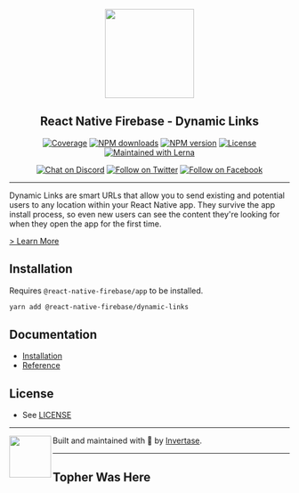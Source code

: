 <p align="center">
  <a href="https://rnfirebase.io">
    <img width="160px" src="https://i.imgur.com/JIyBtKW.png"><br/>
  </a>
  <h2 align="center">React Native Firebase - Dynamic Links</h2>
</p>

<p align="center">
  <a href="https://api.rnfirebase.io/coverage/dynamic-links/detail"><img src="https://api.rnfirebase.io/coverage/dynamic-links/badge?style=flat-square" alt="Coverage"></a>
  <a href="https://www.npmjs.com/package/@react-native-firebase/dynamic-links"><img src="https://img.shields.io/npm/dm/@react-native-firebase/dynamic-links.svg?style=flat-square" alt="NPM downloads"></a>
  <a href="https://www.npmjs.com/package/@react-native-firebase/dynamic-links"><img src="https://img.shields.io/npm/v/@react-native-firebase/dynamic-links.svg?style=flat-square" alt="NPM version"></a>
  <a href="/LICENSE"><img src="https://img.shields.io/npm/l/react-native-firebase.svg?style=flat-square" alt="License"></a>
  <a href="https://lerna.js.org/"><img src="https://img.shields.io/badge/maintained%20with-lerna-cc00ff.svg?style=flat-square" alt="Maintained with Lerna"></a>
</p>

<p align="center">
  <a href="https://invertase.link/discord"><img src="https://img.shields.io/discord/295953187817521152.svg?style=flat-square&colorA=7289da&label=Chat%20on%20Discord" alt="Chat on Discord"></a>
  <a href="https://twitter.com/rnfirebase"><img src="https://img.shields.io/twitter/follow/rnfirebase.svg?style=flat-square&colorA=1da1f2&colorB=&label=Follow%20on%20Twitter" alt="Follow on Twitter"></a>
  <a href="https://www.facebook.com/groups/rnfirebase"><img src="https://img.shields.io/badge/Follow%20on%20Facebook-4172B8?logo=facebook&style=flat-square&logoColor=fff" alt="Follow on Facebook"></a>
</p>

---

Dynamic Links are smart URLs that allow you to send existing and potential users to any location within your React Native app. They survive the app install process, so even new users can see the content they're looking for when they open the app for the first time.

[> Learn More](https://firebase.google.com/products/dynamic-links/)

## Installation

Requires `@react-native-firebase/app` to be installed.

```bash
yarn add @react-native-firebase/dynamic-links
```

## Documentation

- [Installation](https://rnfirebase.io/dynamic-links/usage)
- [Reference](https://rnfirebase.io/reference/dynamic-links)

## License

- See [LICENSE](/LICENSE)

---

<p>
  <img align="left" width="75px" src="https://static.invertase.io/assets/invertase-logo-small.png">
  <p align="left">
    Built and maintained with 💛 by <a href="https://invertase.io">Invertase</a>.
  </p>
</p>

---

## Topher Was Here
